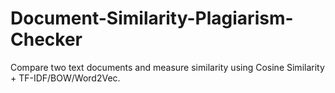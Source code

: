 # Document-Similarity-Plagiarism-Checker
Compare two text documents and measure similarity using Cosine Similarity + TF-IDF/BOW/Word2Vec.

